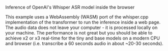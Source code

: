 Inference of OpenAI's Whisper ASR model inside the browser

This example uses a WebAssembly (WASM) port of the whisper.cpp implementation of the transformer to run the inference inside a web page. The audio data does not leave your computer - it is processed locally on your machine. The performance is not great but you should be able to achieve x2 or x3 real-time for the tiny and base models on a modern CPU and browser (i.e. transcribe a 60 seconds audio in about ~20-30 seconds).
